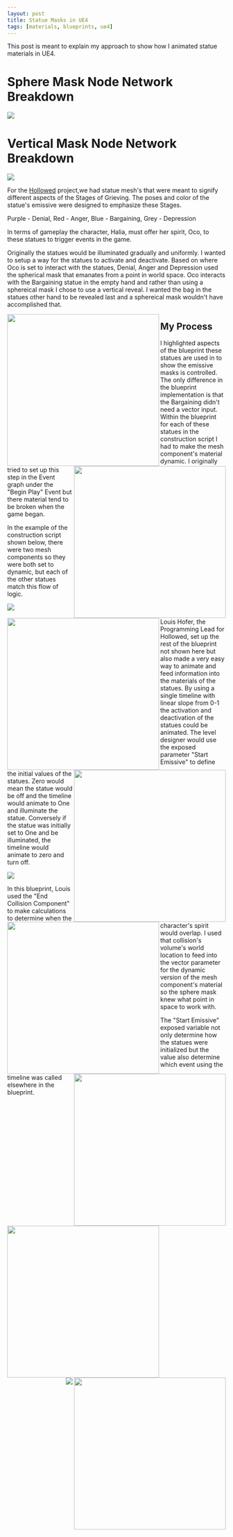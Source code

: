 ```yaml
---
layout: post
title: Statue Masks in UE4
tags: [materials, blueprints, ue4]
---
```


This post is meant to explain my approach to show how I animated statue materials in UE4.

# Sphere Mask Node Network Breakdown

<img align="center" src="https://douglascomet.github.io/blog/images/StatueMasks/StatueSphereMaskBreakdown.PNG">

# Vertical Mask Node Network Breakdown

<img align="center" src="https://douglascomet.github.io/blog/images/StatueMasks/StatueVerticalBreakdown.PNG">

For the [Hollowed](http://store.steampowered.com/app/669630/Hollowed/) project,we had statue mesh's that were meant to signify different aspects of the Stages of Grieving. The poses and color of the statue's emissive were designed to emphasize these Stages.

Purple - Denial, Red - Anger, Blue - Bargaining, Grey - Depression​

In terms of gameplay the character, Halia, must offer her spirit, Oco, to these statues to trigger events in the game.​

Originally the statues would be illuminated gradually and uniformly. I wanted to setup a way for the statues to activate and deactivate. Based on where Oco is set to interact with the statues, Denial, Anger and Depression used the spherical mask that emanates from a point in world space. Oco interacts with the Bargaining statue in the empty hand and rather than using a sphereical mask I chose to use a vertical reveal. I wanted the bag in the statues other hand to be revealed last and a sphereical mask wouldn't have accomplished that.

<div id='gifs'>
<img align="left" src="https://douglascomet.github.io/blog/images/StatueMasks/DenialOn2.gif" width="350" height="350">

<img align="right" src="https://douglascomet.github.io/blog/images/StatueMasks/DenialOff2.gif" width="350" height="350">

<img align="left" src="https://douglascomet.github.io/blog/images/StatueMasks/AngerOn2.gif" width="350" height="350">

<img align="right" src="https://douglascomet.github.io/blog/images/StatueMasks/AngerOff2.gif" width="350" height="350">

<img align="left" src="https://douglascomet.github.io/blog/images/StatueMasks/BargainingOn2.gif" width="350" height="350">

<img align="right" src="https://douglascomet.github.io/blog/images/StatueMasks/BargainingOff2.gif" width="350" height="350">

<img align="left" src="https://douglascomet.github.io/blog/images/StatueMasks/DepressionOn2.gif" width="350" height="350">

<img align="right" src="https://douglascomet.github.io/blog/images/StatueMasks/DepressionOff2.gif" width="350" height="350">
</div>

## My Process

I highlighted aspects of the blueprint these statues are used in to show the emissive masks is controlled. The only difference in the blueprint implementation is that the Bargaining didn't need a vector input. Within the blueprint for each of these statues in the construction script I had to make the mesh component's material dynamic. I originally tried to set up this step in the Event graph under the "Begin Play" Event but there material tend to be broken when the game began.

In the example of the construction script shown below, there were two mesh components so they were both set to dynamic, but each of the other statues match this flow of logic.

<img align="center" src="https://douglascomet.github.io/blog/images/StatueMasks/StatueSphereMaskConstructionScript.PNg">

Louis Hofer, the Programming Lead for Hollowed, set up the rest of the blueprint not shown here but also made a very easy way to animate and feed information into the materials of the statues. By using a single timeline with linear slope from 0-1 the activation and deactivation of the statues could be animated. The level designer would use the exposed parameter "Start Emissive" to define the initial values of the statues. Zero would mean the statue would be off and the timeline would animate to One and illuminate the statue. Conversely if the statue was initially set to One and be illuminated, the timeline would animate to zero and turn off.

<div>
<img align="center" src="https://douglascomet.github.io/blog/images/StatueMasks/StatueSphereMaskEvents.PNG">

<img align="right" src="https://douglascomet.github.io/blog/images/StatueMasks/StatueSphereMaskEventCalls.PNG">
</div>

In this blueprint, Louis used the "End Collision Component" to make calculations to determine when the character's spirit would overlap. I used that collision's volume's world location to feed into the vector parameter for the dynamic version of the mesh component's material so the sphere mask knew what point in space to work with.

The "Start Emissive" exposed variable not only determine how the statues were initialized but the value also determine which event using the timeline was called elsewhere in the blueprint.

